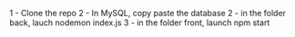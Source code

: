 1 - Clone the repo
2 - In MySQL, copy paste the database
2 - in the folder back, lauch nodemon index.js
3 - in the folder front, launch npm start
